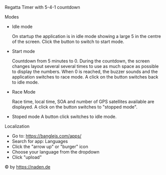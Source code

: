 Regatta Timer with 5-4-1 countdown

Modes

- Idle mode
  
  On startup the application is in idle mode showing a large 5 in the centre of the screen.
  Click the button to switch to start mode.

- Start mode

  Countdown from 5 minutes to 0. During the countdown, the screen changes layout several
  several times to use as much space as possible to display the numbers.
  When 0 is reached, the buzzer sounds and the application switches to race mode.
  A click on the button switches back to idle mode.

- Race Mode

  Race time, local time, SOA and number of GPS satellites available are displayed.
  A click on the button switches to "stopped mode".

- Stoped mode
  A button click switches to idle mode.

Localization
- Go to: https://banglejs.com/apps/
- Search for app: Languages
- Click the "arrow up" or "burger" icon
- Choose your language from the dropdown
- Click "upload"

&copy; by https://naden.de
